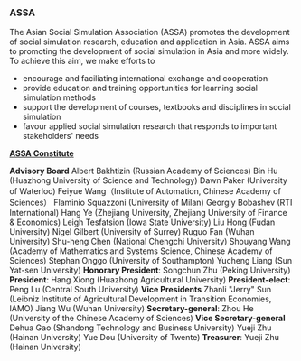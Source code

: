 ### ASSA

The Asian Social Simulation Association (ASSA) promotes the development of social simulation research, education and application in Asia.
ASSA aims to promoting the development of social simulation in Asia and more widely. To achieve this aim, we make efforts to

- encourage and faciliating international exchange and cooperation
- provide education and training opportunities for learning social simulation methods
- support the development of courses, textbooks and disciplines in social simulation
- favour applied social simulation research that responds to important stakeholders' needs

[**ASSA Constitute**](/ASSA/constitute)

**Advisory Board**
Albert Bakhtizin (Russian Academy of Sciences)
Bin Hu (Huazhong University of Science and Technology)
Dawn Paker (University of Waterloo)
Feiyue Wang（Institute of Automation, Chinese Academy of Sciences）
Flaminio Squazzoni (University of Milan)
Georgiy Bobashev (RTI International)
Hang Ye (Zhejiang University, Zhejiang University of Finance & Economics)
Leigh Tesfatsion (Iowa State University)
Liu Hong (Fudan University)
Nigel Gilbert (University of Surrey)
Ruguo Fan (Wuhan University)
Shu-heng Chen (National Chengchi University)
Shouyang Wang (Academy of Mathematics and Systems Science, Chinese Academy of Sciences)
Stephan Onggo (University of Southampton)
Yucheng Liang (Sun Yat-sen University)
**Honorary President**: Songchun Zhu (Peking University)
**President**: Hang Xiong (Huazhong Agricultural University)
**President-elect**: Peng Lu (Central South University)
**Vice Presidents**
Zhanli "Jerry" Sun (Leibniz Institute of Agricultural Development in Transition Economies, IAMO)
Jiang Wu (Wuhan University)
**Secretary-general**: Zhou He (University of the Chinese Academy of Sciences)
**Vice Secretary-general**
Dehua Gao (Shandong Technology and Business University)
Yueji Zhu (Hainan University)
Yue Dou (University of Twente)
**Treasurer**: Yueji Zhu (Hainan University)


